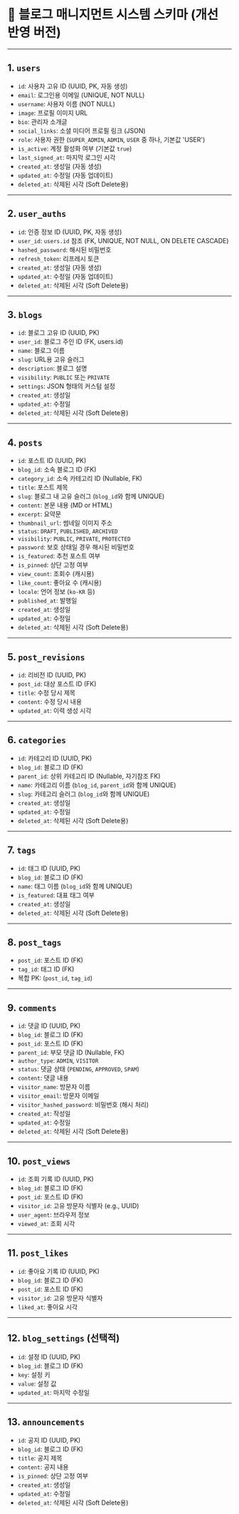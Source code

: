 # 📘 블로그 매니지먼트 시스템 스키마 (개선 반영 버전)

---

## 1. `users`

- `id`: 사용자 고유 ID (UUID, PK, 자동 생성)
- `email`: 로그인용 이메일 (UNIQUE, NOT NULL)
- `username`: 사용자 이름 (NOT NULL)
- `image`: 프로필 이미지 URL
- `bio`: 관리자 소개글
- `social_links`: 소셜 미디어 프로필 링크 (JSON)
- `role`: 사용자 권한 (`SUPER_ADMIN`, `ADMIN`, `USER` 중 하나, 기본값 'USER')
- `is_active`: 계정 활성화 여부 (기본값 `true`)
- `last_signed_at`: 마지막 로그인 시각
- `created_at`: 생성일 (자동 생성)
- `updated_at`: 수정일 (자동 업데이트)
- `deleted_at`: 삭제된 시각 (Soft Delete용)

---

## 2. `user_auths`

- `id`: 인증 정보 ID (UUID, PK, 자동 생성)
- `user_id`: `users.id` 참조 (FK, UNIQUE, NOT NULL, ON DELETE CASCADE)
- `hashed_password`: 해시된 비밀번호
- `refresh_token`: 리프레시 토큰
- `created_at`: 생성일 (자동 생성)
- `updated_at`: 수정일 (자동 업데이트)
- `deleted_at`: 삭제된 시각 (Soft Delete용)

---

## 3. `blogs`

- `id`: 블로그 고유 ID (UUID, PK)
- `user_id`: 블로그 주인 ID (FK, users.id)
- `name`: 블로그 이름
- `slug`: URL용 고유 슬러그
- `description`: 블로그 설명
- `visibility`: `PUBLIC` 또는 `PRIVATE`
- `settings`: JSON 형태의 커스텀 설정
- `created_at`: 생성일
- `updated_at`: 수정일
- `deleted_at`: 삭제된 시각 (Soft Delete용)

---

## 4. `posts`

- `id`: 포스트 ID (UUID, PK)
- `blog_id`: 소속 블로그 ID (FK)
- `category_id`: 소속 카테고리 ID (Nullable, FK)
- `title`: 포스트 제목
- `slug`: 블로그 내 고유 슬러그 (`blog_id`와 함께 UNIQUE)
- `content`: 본문 내용 (MD or HTML)
- `excerpt`: 요약문
- `thumbnail_url`: 썸네일 이미지 주소
- `status`: `DRAFT`, `PUBLISHED`, `ARCHIVED`
- `visibility`: `PUBLIC`, `PRIVATE`, `PROTECTED`
- `password`: 보호 상태일 경우 해시된 비밀번호
- `is_featured`: 추천 포스트 여부
- `is_pinned`: 상단 고정 여부
- `view_count`: 조회수 (캐시용)
- `like_count`: 좋아요 수 (캐시용)
- `locale`: 언어 정보 (`ko-KR` 등)
- `published_at`: 발행일
- `created_at`: 생성일
- `updated_at`: 수정일
- `deleted_at`: 삭제된 시각 (Soft Delete용)

---

## 5. `post_revisions`

- `id`: 리비전 ID (UUID, PK)
- `post_id`: 대상 포스트 ID (FK)
- `title`: 수정 당시 제목
- `content`: 수정 당시 내용
- `updated_at`: 이력 생성 시각

---

## 6. `categories`

- `id`: 카테고리 ID (UUID, PK)
- `blog_id`: 블로그 ID (FK)
- `parent_id`: 상위 카테고리 ID (Nullable, 자기참조 FK)
- `name`: 카테고리 이름 (`blog_id`, `parent_id`와 함께 UNIQUE)
- `slug`: 카테고리 슬러그 (`blog_id`와 함께 UNIQUE)
- `created_at`: 생성일
- `updated_at`: 수정일
- `deleted_at`: 삭제된 시각 (Soft Delete용)

---

## 7. `tags`

- `id`: 태그 ID (UUID, PK)
- `blog_id`: 블로그 ID (FK)
- `name`: 태그 이름 (`blog_id`와 함께 UNIQUE)
- `is_featured`: 대표 태그 여부
- `created_at`: 생성일
- `deleted_at`: 삭제된 시각 (Soft Delete용)

---

## 8. `post_tags`

- `post_id`: 포스트 ID (FK)
- `tag_id`: 태그 ID (FK)
- 복합 PK: (`post_id`, `tag_id`)

---

## 9. `comments`

- `id`: 댓글 ID (UUID, PK)
- `blog_id`: 블로그 ID (FK)
- `post_id`: 포스트 ID (FK)
- `parent_id`: 부모 댓글 ID (Nullable, FK)
- `author_type`: `ADMIN`, `VISITOR`
- `status`: 댓글 상태 (`PENDING`, `APPROVED`, `SPAM`)
- `content`: 댓글 내용
- `visitor_name`: 방문자 이름
- `visitor_email`: 방문자 이메일
- `visitor_hashed_password`: 비밀번호 (해시 처리)
- `created_at`: 작성일
- `updated_at`: 수정일
- `deleted_at`: 삭제된 시각 (Soft Delete용)

---

## 10. `post_views`

- `id`: 조회 기록 ID (UUID, PK)
- `blog_id`: 블로그 ID (FK)
- `post_id`: 포스트 ID (FK)
- `visitor_id`: 고유 방문자 식별자 (e.g., UUID)
- `user_agent`: 브라우저 정보
- `viewed_at`: 조회 시각

---

## 11. `post_likes`

- `id`: 좋아요 기록 ID (UUID, PK)
- `blog_id`: 블로그 ID (FK)
- `post_id`: 포스트 ID (FK)
- `visitor_id`: 고유 방문자 식별자
- `liked_at`: 좋아요 시각

---

## 12. `blog_settings` (선택적)

- `id`: 설정 ID (UUID, PK)
- `blog_id`: 블로그 ID (FK)
- `key`: 설정 키
- `value`: 설정 값
- `updated_at`: 마지막 수정일

---

## 13. `announcements`

- `id`: 공지 ID (UUID, PK)
- `blog_id`: 블로그 ID (FK)
- `title`: 공지 제목
- `content`: 공지 내용
- `is_pinned`: 상단 고정 여부
- `created_at`: 생성일
- `updated_at`: 수정일
- `deleted_at`: 삭제된 시각 (Soft Delete용)
